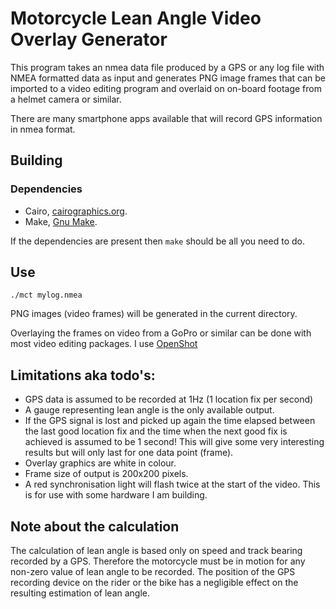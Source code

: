 # Motorcycle Lean Angle Video Overlay Generator

This program takes an nmea data file produced by a GPS or any log file
with NMEA formatted data as input and generates PNG image frames that
can be imported to a video editing program and overlaid on on-board
footage from a helmet camera or similar.

There are many smartphone apps available that will record GPS
information in nmea format.

## Building

### Dependencies

 - Cairo, [cairographics.org](https://cairographics.org).
 - Make, [Gnu Make](https://gnu.org/software/make).

If the dependencies are present then `make` should be all you need to
do.

## Use

`./mct mylog.nmea`

PNG images (video frames) will be generated in the current directory.

Overlaying the frames on video from a GoPro or similar can be done
with most video editing packages. I use [OpenShot](www.openshot.org)

## Limitations aka todo's:

   - GPS data is assumed to be recorded at 1Hz (1 location fix per
     second)
   - A gauge representing lean angle is the only available output.
   - If the GPS signal is lost and picked up again the time elapsed
     between the last good location fix and the time when the next
     good fix is achieved is assumed to be 1 second! This will give
     some very interesting results but will only last for one
     data point (frame).
   - Overlay graphics are white in colour.
   - Frame size of output is 200x200 pixels.
   - A red synchronisation light will flash twice at the start of the
     video. This is for use with some hardware I am building.

## Note about the calculation

The calculation of lean angle is based only on speed and track bearing
recorded by a GPS. Therefore the motorcycle must be in motion for any
non-zero value of lean angle to be recorded. The position of the GPS
recording device on the rider or the bike has a negligible effect on
the resulting estimation of lean angle. 
